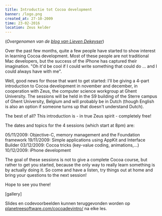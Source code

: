 ```yaml
---
title: Introductie tot Cocoa development
banner: /logo.png
created_at: 27-10-2009
time: 23-02-2016
location: Zeus kelder
---
```


(<em>Overgenomen van de <a href="https://lievendekeyser.net/index.php?module=messagebox&action=message&msg_id=1396">blog van Lieven Dekeyser</a></em>)

Over the past few months, quite a few people have started to show interest in learning Cocoa development. Most of these people are not traditional Mac developers, but the success of the iPhone has captured their imagination. "Oh it'd be cool if I could write something that could do ... and I could always have with me". 

Well, good news for those that want to get started: I'll be giving a 4-part introduction to Cocoa development in november and december, in cooperation with Zeus, the computer science workgroup at Ghent University. The sessions will be held in the S9 building of the Sterre campus of Ghent University, Belgium and will probably be in Dutch (though English is also an option if someone turns up that doesn't understand Dutch). 

The best of all? This introduction is - in true Zeus spirit - completely free! 

The dates and topics for the 4 sessions (which start at 8pm) are: 

05/11/2009: Objective-C, memory management and the Foundation framework 
19/11/2009: Simple applications using AppKit and Interface Builder 
03/12/2009: Cocoa tricks (key-value coding, animations,...) 
10/12/2009: iPhone development 

The goal of these sessions is not to give a complete Cocoa course, but rather to get you started, because the only way to really learn something is by actually doing it. So come and have a listen, try things out at home and bring your questions to the next session! 

Hope to see you there!

[gallery]

Slides en codevoorbeelden kunnen teruggevonden worden op <a href="https://planetreesoftware.com/cocoadevintro/">planetreesoftware.com/cocoadevintro/</a> na elke les.